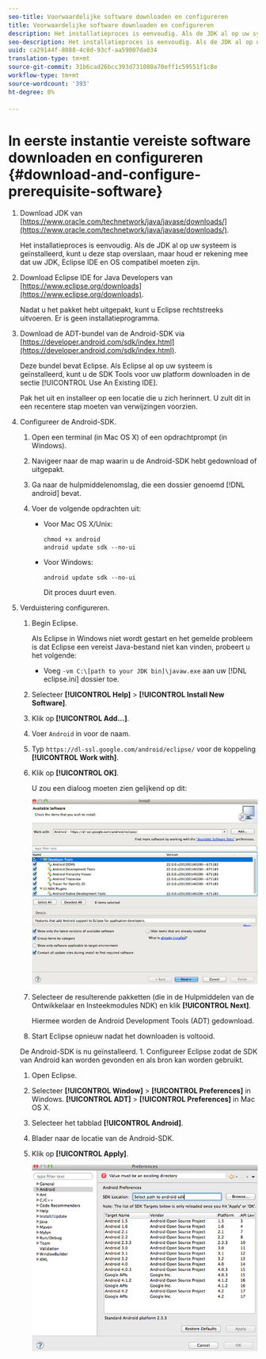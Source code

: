 ```yaml
---
seo-title: Voorwaardelijke software downloaden en configureren
title: Voorwaardelijke software downloaden en configureren
description: Het installatieproces is eenvoudig. Als de JDK al op uw systeem is geïnstalleerd, kunt u deze stap overslaan, maar houd er rekening mee dat uw JDK, Eclipse IDE en OS compatibel moeten zijn.
seo-description: Het installatieproces is eenvoudig. Als de JDK al op uw systeem is geïnstalleerd, kunt u deze stap overslaan, maar houd er rekening mee dat uw JDK, Eclipse IDE en OS compatibel moeten zijn.
uuid: ca29144f-8088-4c8d-93cf-aa59007da034
translation-type: tm+mt
source-git-commit: 31b6cad26bcc393d731080a70eff1c59551f1c8e
workflow-type: tm+mt
source-wordcount: '393'
ht-degree: 0%

---
```



# In eerste instantie vereiste software downloaden en configureren {#download-and-configure-prerequisite-software}

1. Download JDK van [https://www.oracle.com/technetwork/java/javase/downloads/](https://www.oracle.com/technetwork/java/javase/downloads/).

   Het installatieproces is eenvoudig. Als de JDK al op uw systeem is geïnstalleerd, kunt u deze stap overslaan, maar houd er rekening mee dat uw JDK, Eclipse IDE en OS compatibel moeten zijn.
1. Download Eclipse IDE for Java Developers van [https://www.eclipse.org/downloads](https://www.eclipse.org/downloads).

   Nadat u het pakket hebt uitgepakt, kunt u Eclipse rechtstreeks uitvoeren. Er is geen installatieprogramma.
1. Download de ADT-bundel van de Android-SDK via [https://developer.android.com/sdk/index.html](https://developer.android.com/sdk/index.html).

   Deze bundel bevat Eclipse. Als Eclipse al op uw systeem is geïnstalleerd, kunt u de SDK Tools voor uw platform downloaden in de sectie [!UICONTROL Use An Existing IDE].

   Pak het uit en installeer op een locatie die u zich herinnert. U zult dit in een recentere stap moeten van verwijzingen voorzien.
1. Configureer de Android-SDK.
   1. Open een terminal (in Mac OS X) of een opdrachtprompt (in Windows).
   1. Navigeer naar de map waarin u de Android-SDK hebt gedownload of uitgepakt.
   1. Ga naar de hulpmiddelenomslag, die een dossier genoemd [!DNL android] bevat.
   1. Voer de volgende opdrachten uit:

      * Voor Mac OS X/Unix:

         ```
         chmod +x android 
         android update sdk --no-ui
         ```

      * Voor Windows:

         ```
         android update sdk --no-ui
         ```

         Dit proces duurt even.

1. Verduistering configureren.
   1. Begin Eclipse.

      Als Eclipse in Windows niet wordt gestart en het gemelde probleem is dat Eclipse een vereist Java-bestand niet kan vinden, probeert u het volgende:

      * Voeg `-vm C:\[path to your JDK bin]\javaw.exe` aan uw [!DNL eclipse.ini] dossier toe.
   1. Selecteer **[!UICONTROL Help]** > **[!UICONTROL Install New Software]**.
   1. Klik op **[!UICONTROL Add...]**.
   1. Voer `Android` in voor de naam.
   1. Typ `https://dl-ssl.google.com/android/eclipse/` voor de koppeling **[!UICONTROL Work with]**.
   1. Klik op **[!UICONTROL OK]**.

      U zou een dialoog moeten zien gelijkend op dit:

      ![](assets/available_software.jpg)

   1. Selecteer de resulterende pakketten (die in de Hulpmiddelen van de Ontwikkelaar en Insteekmodules NDK) en klik **[!UICONTROL Next]**.

      Hiermee worden de Android Development Tools (ADT) gedownload.
   1. Start Eclipse opnieuw nadat het downloaden is voltooid.

   De Android-SDK is nu geïnstalleerd. 1. Configureer Eclipse zodat de SDK van Android kan worden gevonden en als bron kan worden gebruikt.
   1. Open Eclipse.
   1. Selecteer **[!UICONTROL Window]** > **[!UICONTROL Preferences]** in Windows.  **[!UICONTROL ADT]** > **[!UICONTROL Preferences]** in Mac OS X.
   1. Selecteer het tabblad **[!UICONTROL Android]**.
   1. Blader naar de locatie van de Android-SDK.
   1. Klik op **[!UICONTROL Apply]**.

      ![Stap resultaat](assets/ss2.jpg)



